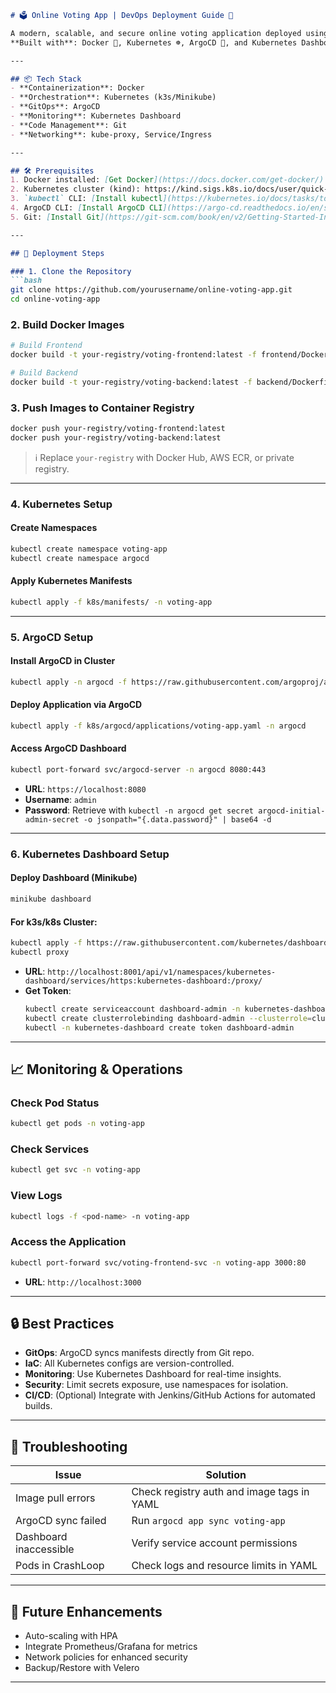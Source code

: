 

```markdown
# 🗳️ Online Voting App | DevOps Deployment Guide 🚀

A modern, scalable, and secure online voting application deployed using DevOps best practices.  
**Built with**: Docker 🐳, Kubernetes ☸️, ArgoCD 🔄, and Kubernetes Dashboard 📊.

---

## 📦 Tech Stack
- **Containerization**: Docker
- **Orchestration**: Kubernetes (k3s/Minikube)
- **GitOps**: ArgoCD
- **Monitoring**: Kubernetes Dashboard
- **Code Management**: Git
- **Networking**: kube-proxy, Service/Ingress

---

## 🛠️ Prerequisites
1. Docker installed: [Get Docker](https://docs.docker.com/get-docker/)
2. Kubernetes cluster (kind): https://kind.sigs.k8s.io/docs/user/quick-start/
3. `kubectl` CLI: [Install kubectl](https://kubernetes.io/docs/tasks/tools/)
4. ArgoCD CLI: [Install ArgoCD CLI](https://argo-cd.readthedocs.io/en/stable/cli_installation/)
5. Git: [Install Git](https://git-scm.com/book/en/v2/Getting-Started-Installing-Git)

---

## 🚀 Deployment Steps

### 1. Clone the Repository
```bash
git clone https://github.com/yourusername/online-voting-app.git
cd online-voting-app
```

### 2. Build Docker Images
```bash
# Build Frontend
docker build -t your-registry/voting-frontend:latest -f frontend/Dockerfile .

# Build Backend
docker build -t your-registry/voting-backend:latest -f backend/Dockerfile .
```

### 3. Push Images to Container Registry
```bash
docker push your-registry/voting-frontend:latest
docker push your-registry/voting-backend:latest
```
> ℹ️ Replace `your-registry` with Docker Hub, AWS ECR, or private registry.

---

### 4. Kubernetes Setup
#### Create Namespaces
```bash
kubectl create namespace voting-app
kubectl create namespace argocd
```

#### Apply Kubernetes Manifests
```bash
kubectl apply -f k8s/manifests/ -n voting-app
```

---

### 5. ArgoCD Setup
#### Install ArgoCD in Cluster
```bash
kubectl apply -n argocd -f https://raw.githubusercontent.com/argoproj/argo-cd/stable/manifests/install.yaml
```

#### Deploy Application via ArgoCD
```bash
kubectl apply -f k8s/argocd/applications/voting-app.yaml -n argocd
```

#### Access ArgoCD Dashboard
```bash
kubectl port-forward svc/argocd-server -n argocd 8080:443
```
- **URL**: `https://localhost:8080`
- **Username**: `admin`
- **Password**: Retrieve with `kubectl -n argocd get secret argocd-initial-admin-secret -o jsonpath="{.data.password}" | base64 -d`

---

### 6. Kubernetes Dashboard Setup
#### Deploy Dashboard (Minikube)
```bash
minikube dashboard
```
#### For k3s/k8s Cluster:
```bash
kubectl apply -f https://raw.githubusercontent.com/kubernetes/dashboard/v2.7.0/aio/deploy/recommended.yaml
kubectl proxy
```
- **URL**: `http://localhost:8001/api/v1/namespaces/kubernetes-dashboard/services/https:kubernetes-dashboard:/proxy/`
- **Get Token**:
  ```bash
  kubectl create serviceaccount dashboard-admin -n kubernetes-dashboard
  kubectl create clusterrolebinding dashboard-admin --clusterrole=cluster-admin --serviceaccount=kubernetes-dashboard:dashboard-admin
  kubectl -n kubernetes-dashboard create token dashboard-admin
  ```

---

## 📈 Monitoring & Operations
### Check Pod Status
```bash
kubectl get pods -n voting-app
```

### Check Services
```bash
kubectl get svc -n voting-app
```

### View Logs
```bash
kubectl logs -f <pod-name> -n voting-app
```

### Access the Application
```bash
kubectl port-forward svc/voting-frontend-svc -n voting-app 3000:80
```
- **URL**: `http://localhost:3000`

---

## 🔒 Best Practices
- **GitOps**: ArgoCD syncs manifests directly from Git repo.
- **IaC**: All Kubernetes configs are version-controlled.
- **Monitoring**: Use Kubernetes Dashboard for real-time insights.
- **Security**: Limit secrets exposure, use namespaces for isolation.
- **CI/CD**: (Optional) Integrate with Jenkins/GitHub Actions for automated builds.

---

## 🚨 Troubleshooting
| Issue                  | Solution                                  |
|------------------------|-------------------------------------------|
| Image pull errors      | Check registry auth and image tags in YAML|
| ArgoCD sync failed     | Run `argocd app sync voting-app`          |
| Dashboard inaccessible | Verify service account permissions        |
| Pods in CrashLoop      | Check logs and resource limits in YAML    |

---

## 🌟 Future Enhancements
- Auto-scaling with HPA
- Integrate Prometheus/Grafana for metrics
- Network policies for enhanced security
- Backup/Restore with Velero

---
